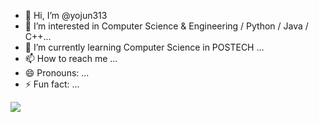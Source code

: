 - 👋 Hi, I’m @yojun313
- 👀 I’m interested in Computer Science & Engineering / Python / Java / C++...
- 🌱 I’m currently learning Computer Science in POSTECH ...
- 📫 How to reach me ...
- 😄 Pronouns: ...
- ⚡ Fun fact: ...

<!---
yojun313/yojun313 is a ✨ special ✨ repository because its `README.md` (this file) appears on your GitHub profile.
You can click the Preview link to take a look at your changes.
--->

<a href="https://www.instagram.com/yo_jjun/" target="_blank"><img src="https://img.shields.io/badge/뱃지레이블-배경색?style=flat&logo=#E4405F&logoColor=CC0000"/></a>
